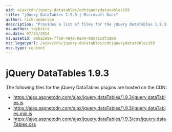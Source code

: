 ```yaml
---
uid: ajax/cdn/jquery-datatables/cdnjquerydatatables193
title: "jQuery DataTables 1.9.3 | Microsoft Docs"
author: rick-anderson
description: "Provides a list of files for the jQuery DataTables 1.9.3 plugins that are hosted on the CDN."
ms.author: tdykstra
ms.date: 07/23/2014
ms.assetid: 90ba3e9a-ff80-4049-9ad4-08571cdf3880
msc.legacyurl: /ajax/cdn/jquery-datatables/cdnjquerydatatables193
msc.type: content
---
```

# jQuery DataTables 1.9.3

The following files for the jQuery DataTables plugins are hosted on the CDN:

- https://ajax.aspnetcdn.com/ajax/jquery.dataTables/1.9.3/jquery.dataTables.js
- https://ajax.aspnetcdn.com/ajax/jquery.dataTables/1.9.3/jquery.dataTables.min.js
- https://ajax.aspnetcdn.com/ajax/jquery.dataTables/1.9.3/css/jquery.dataTables.css

